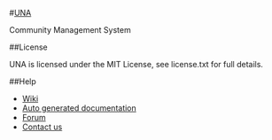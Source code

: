 #[UNA](https://una.io)

Community Management System

##License

UNA is licensed under the MIT License, see license.txt for full details.

##Help

- [Wiki](https://github.com/unaio/una/wiki)
- [Auto generated documentation](http://ci.boonex.com/docs)
- [Forum](https://una.io/page/discussions-home)
- [Contact us](https://una.io/page/contact)
